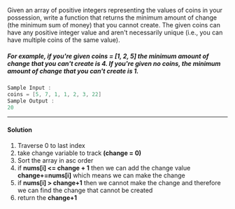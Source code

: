 Given an array of positive integers representing the values of coins in your possession, write a function that returns the minimum amount of change (the minimum sum of money) that you cannot create. The given coins can have any positive integer value and aren't necessarily unique (i.e., you can have multiple coins of the same value).

##### For example, if you're given coins = [1, 2, 5] the minimum amount of change that you can't create is 4. If you're given no coins, the minimum amount of change that you can't create is 1.

```cpp
Sample Input :
coins = [5, 7, 1, 1, 2, 3, 22]
Sample Output :
20
```

---

#### Solution

1. Traverse 0 to last index
2. take change variable to track **(change = 0)**
3. Sort the array in asc order
4. if **nums[i] <= change + 1** then we can add the change value **change+=nums[i]** which means we can make the change
5. if **nums[i] > change+1** then we cannot make the change and therefore we can find the change that cannot be created
6. return the **change+1**
